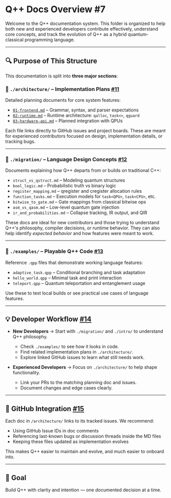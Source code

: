 # Q++ Docs Overview #7

Welcome to the Q++ documentation system. This folder is organized to help both new and experienced developers contribute effectively, understand core concepts, and track the evolution of Q++ as a hybrid quantum-classical programming language.

---

## 🔍 Purpose of This Structure

This documentation is split into **three major sections**:

### 📐 `./architecture/` – Implementation Plans [#11](https://github.com/sefunmi4/qpp-lang/issues/11#issue-3006787260)
Detailed planning documents for core system features:
- [`01-frontend.md`](https://github.com/sefunmi4/qpp-lang/blob/main/docs/architecture/01-frontend.md#q-frontend-specification) – Grammar, syntax, and parser expectations
- [`02-runtime.md`](https://github.com/sefunmi4/qpp-lang/blob/main/docs/architecture/02-runtime.md) – Runtime architecture: `qalloc`, `task<>`, `qguard`
- [`03-hardware-api.md`](https://github.com/sefunmi4/qpp-lang/blob/main/docs/architecture/03-hardware-api.md) – Planned integration with QPUs

Each file links directly to GitHub issues and project boards. These are meant for experienced contributors focused on design, implementation details, or tracking bugs.

---

### 🧠 `./migration/` – Language Design Concepts [#12](https://github.com/sefunmi4/qpp-lang/issues/12#issue-3006787399)
Documents explaining how Q++ departs from or builds on traditional C++:
- `struct_vs_qstruct.md` – Modeling quantum structures
- `bool_logic.md` – Probabilistic truth vs binary logic
- `register_mapping.md` – qregister and cregister allocation rules
- `function_tasks.md` – Execution models for `task<QPU>`, `task<CPU>`, etc.
- `bitwise_to_gate.md` – Gate mappings from classical bitwise ops
- `asm_vs_qasm.md` – Low-level quantum gate injection
- `ir_and_probabilities.md` – Collapse tracking, IR output, and QIR

These docs are ideal for new contributors and those trying to understand Q++'s philosophy, compiler decisions, or runtime behavior. They can also help identify *expected behavior* and how features were meant to work.

---

### 🧪 `./examples/` – Playable Q++ Code [#13](https://github.com/sefunmi4/qpp-lang/issues/13#issue-3006787477)
Reference `.qpp` files that demonstrate working language features:
- `adaptive_task.qpp` – Conditional branching and task adaptation
- `hello_world.qpp` – Minimal task and print interaction
- `teleport.qpp` – Quantum teleportation and entanglement usage

Use these to test local builds or see practical use cases of language features.

---

## 💡 Developer Workflow [#14](https://github.com/sefunmi4/qpp-lang/issues/14#issue-3006787636)

- **New Developers** → Start with `./migration/` and `./intro/` to understand Q++ philosophy.
  - Check `./examples/` to see how it looks in code.
  - Find related implementation plans in `./architecture/`.
  - Explore linked GitHub issues to learn what still needs work.

- **Experienced Developers** → Focus on `./architecture/` to help shape functionality.
  - Link your PRs to the matching planning doc and issues.
  - Document changes and edge cases clearly.

---

## 🔗 GitHub Integration [#15](https://github.com/sefunmi4/qpp-lang/issues/15#issue-3006787689)

Each doc in `/architecture/` links to its tracked issues. We recommend:
- Using GitHub Issue IDs in doc comments
- Referencing last-known bugs or discussion threads inside the MD files
- Keeping these files updated as implementation evolves

This makes Q++ easier to maintain and evolve, and much easier to onboard into.

---

## 🌱 Goal

Build Q++ with clarity and intention — one documented decision at a time.

